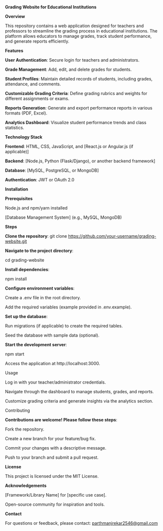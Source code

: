 ****Grading Website for Educational Institutions****

****Overview****

This repository contains a web application designed for teachers and professors to streamline the grading process in educational institutions. The platform allows educators to manage grades, track student performance, and generate reports efficiently.

****Features****

****User Authentication****: Secure login for teachers and administrators.

****Grade Management****: Add, edit, and delete grades for students.

****Student Profiles****: Maintain detailed records of students, including grades, attendance, and comments.

****Customizable Grading Criteria****: Define grading rubrics and weights for different assignments or exams.

****Reports Generation****: Generate and export performance reports in various formats (PDF, Excel).

****Analytics Dashboard****: Visualize student performance trends and class statistics.

****Technology Stack****

****Frontend****: HTML, CSS, JavaScript, and [React.js or Angular.js (if applicable)]

****Backend****: [Node.js, Python (Flask/Django), or another backend framework]

****Database****: [MySQL, PostgreSQL, or MongoDB]

****Authentication****: JWT or OAuth 2.0

****Installation****

****Prerequisites****

Node.js and npm/yarn installed

[Database Management System] (e.g., MySQL, MongoDB)

****Steps****

****Clone the repository****: git clone https://github.com/your-username/grading-website.git

****Navigate to the project directory****:

cd grading-website

****Install dependencies****:

npm install

****Configure environment variables****:

Create a .env file in the root directory.

Add the required variables (example provided in .env.example).

****Set up the database****:

Run migrations (if applicable) to create the required tables.

Seed the database with sample data (optional).

****Start the development server****:

npm start

Access the application at http://localhost:3000.

Usage

Log in with your teacher/administrator credentials.

Navigate through the dashboard to manage students, grades, and reports.

Customize grading criteria and generate insights via the analytics section.

Contributing

****Contributions are welcome! Please follow these steps****:

Fork the repository.

Create a new branch for your feature/bug fix.

Commit your changes with a descriptive message.

Push to your branch and submit a pull request.

****License****

This project is licensed under the MIT License.

****Acknowledgements****

[Framework/Library Name] for [specific use case].

Open-source community for inspiration and tools.

****Contact****

For questions or feedback, please contact: parthmanjrekar2546@gmail.com 

